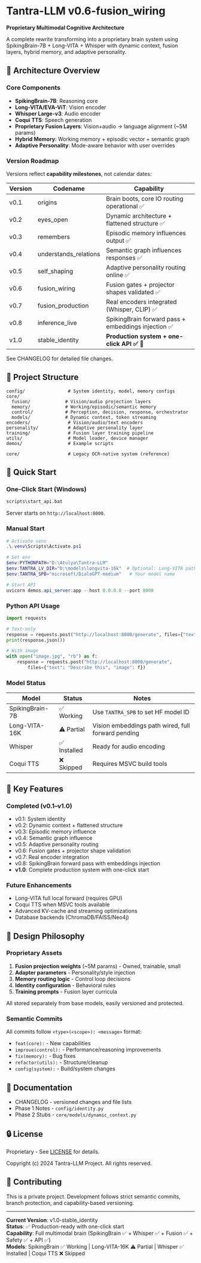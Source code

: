 # Tantra-LLM v0.6-fusion_wiring

**Proprietary Multimodal Cognitive Architecture**

A complete rewrite transforming into a proprietary brain system using SpikingBrain-7B + Long-VITA + Whisper with dynamic context, fusion layers, hybrid memory, and adaptive personality.

## 🧠 Architecture Overview

### Core Components

- **SpikingBrain-7B**: Reasoning core
- **Long-VITA/EVA-ViT**: Vision encoder
- **Whisper Large-v3**: Audio encoder
- **Coqui TTS**: Speech generation
- **Proprietary Fusion Layers**: Vision+audio → language alignment (~5M params)
- **Hybrid Memory**: Working memory + episodic vector + semantic graph
- **Adaptive Personality**: Mode-aware behavior with user overrides

### Version Roadmap

Versions reflect **capability milestones**, not calendar dates:

| Version | Codename                 | Capability                                         |
|---------|--------------------------|----------------------------------------------------|
| v0.1    | origins                  | Brain boots, core IO routing operational ✅        |
| v0.2    | eyes_open                | Dynamic architecture + flattened structure ✅      |
| v0.3    | remembers                | Episodic memory influences output ✅               |
| v0.4    | understands_relations    | Semantic graph influences responses ✅              |
| v0.5    | self_shaping             | Adaptive personality routing online ✅             |
| v0.6    | fusion_wiring            | Fusion gates + projector shapes validated ✅        |
| v0.7    | fusion_production        | Real encoders integrated (Whisper, CLIP) ✅         |
| v0.8    | inference_live           | SpikingBrain forward pass + embeddings injection ✅  |
| v1.0    | stable_identity          | **Production system + one-click API ✅** 🎯        |

See CHANGELOG for detailed file changes.

## 📁 Project Structure

```
config/                # System identity, model, memory configs
core/
  fusion/             # Vision/audio projection layers
  memory/             # Working/episodic/semantic memory
  control/            # Perception, decision, response, orchestrator
  models/             # Dynamic context, token streaming
encoders/              # Vision/audio/text encoders
personality/           # Adaptive personality layer
training/              # Fusion layer training pipeline
utils/                 # Model loader, device manager
demos/                 # Example scripts

core/                  # Legacy OCR-native system (reference)
```

## 🚀 Quick Start

### One-Click Start (Windows)

```cmd
scripts\start_api.bat
```

Server starts on `http://localhost:8000`.

### Manual Start

```powershell
# Activate venv
.\.venv\Scripts\Activate.ps1

# Set env
$env:PYTHONPATH="D:\Atulya\Tantra-LLM"
$env:TANTRA_LV_DIR="D:\models\longvita-16k"  # Optional: Long-VITA path
$env:TANTRA_SPB="microsoft/DialoGPT-medium"   # Your model name

# Start API
uvicorn demos.api_server:app --host 0.0.0.0 --port 8000
```

### Python API Usage

```python
import requests

# Text-only
response = requests.post("http://localhost:8000/generate", files={"text": "Hello"})
print(response.json())

# With image
with open("image.jpg", "rb") as f:
    response = requests.post("http://localhost:8000/generate", 
        files={"text": "Describe this", "image": f})
```

### Model Status

| Model | Status | Notes |
|-------|--------|-------|
| SpikingBrain-7B | ✅ Working | Use `TANTRA_SPB` to set HF model ID |
| Long-VITA-16K | ⚠️ Partial | Vision embeddings path wired, full forward pending |
| Whisper | ✅ Installed | Ready for audio encoding |
| Coqui TTS | ❌ Skipped | Requires MSVC build tools |

## 🎯 Key Features

### Completed (v0.1–v1.0)

- v0.1: System identity
- v0.2: Dynamic context + flattened structure
- v0.3: Episodic memory influence
- v0.4: Semantic graph influence
- v0.5: Adaptive personality routing
- v0.6: Fusion gates + projector shape validation
- v0.7: Real encoder integration
- v0.8: SpikingBrain forward pass with embeddings injection
- **v1.0**: Complete production system with one-click start

### Future Enhancements

- Long-VITA full local forward (requires GPU)
- Coqui TTS when MSVC tools available
- Advanced KV-cache and streaming optimizations
- Database backends (ChromaDB/FAISS/Neo4j)

## 🔬 Design Philosophy

### Proprietary Assets

1. **Fusion projection weights** (~5M params) - Owned, trainable, small
2. **Adapter parameters** - Personality/style injection
3. **Memory routing logic** - Control loop decisions
4. **Identity configuration** - Behavioral rules
5. **Training prompts** - Fusion layer curricula

All stored separately from base models, easily versioned and protected.

### Semantic Commits

All commits follow `<type>(<scope>): <message>` format:

- `feat(core):` - New capabilities
- `improve(control):` - Performance/reasoning improvements
- `fix(memory):` - Bug fixes
- `refactor(utils):` - Structure/cleanup
- `config(system):` - Build/system changes

## 📖 Documentation

- CHANGELOG - versioned changes and file lists
- Phase 1 Notes - `config/identity.py`
- Phase 2 Stubs - `core/models/dynamic_context.py`

## 🔒 License

Proprietary - See [LICENSE](LICENSE) for details.

Copyright (c) 2024 Tantra-LLM Project.
All rights reserved.

## 🤝 Contributing

This is a private project. Development follows strict semantic commits, branch protection, and capability-based versioning.

---

**Current Version**: v1.0-stable_identity  
**Status**: ✅ Production-ready with one-click start  
**Capability**: Full multimodal brain (SpikingBrain ✅ + Whisper ✅ + Fusion ✅ + Safety ✅ + API ✅)  
**Models**: SpikingBrain ✅ Working | Long-VITA-16K ⚠️ Partial | Whisper ✅ Installed | Coqui TTS ❌ Skipped

